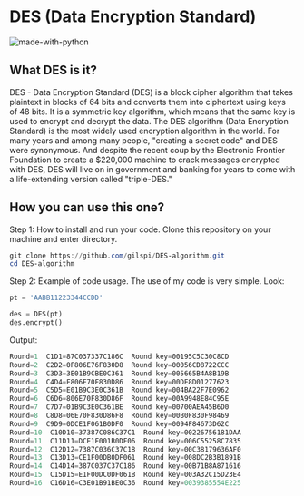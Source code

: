 # DES (Data Encryption Standard)
![made-with-python](https://img.shields.io/badge/Made%20with-Python%203-1f425f.svg)
## What DES is it?
DES - Data Encryption Standard (DES) is a block cipher algorithm that takes plaintext in blocks of 64 bits and converts them into ciphertext using keys of 48 bits.
It is a symmetric key algorithm, which means that the same key is used to encrypt and decrypt the data.
The DES algorithm (Data Encryption Standard) is the most widely used encryption algorithm in the world.
For many years and among many people, "creating a secret code" and DES were synonymous.
And despite the recent coup by the Electronic Frontier Foundation to create a $220,000 machine to crack messages encrypted with DES, DES will live on in government and banking for years to come with a life-extending version called "triple-DES."

## How you can use this one?

Step 1: How to install and run your code.
Clone this repository on your machine and enter directory. 
```powershell
git clone https://github.com/gilspi/DES-algorithm.git
cd DES-algorithm
```

Step 2: Example of code usage.
The use of my code is very simple. Look:

```python
pt = 'AABB11223344CCDD'

des = DES(pt)
des.encrypt()
```

Output:
```powershell
Round=1  C1D1=87C037337C186C  Round key=00195C5C30C8CD
Round=2  C2D2=0F806E76F830D8  Round key=00056CD8722CCC
Round=3  C3D3=3E01B9CBE0C361  Round key=005665B4A8B19B
Round=4  C4D4=F806E70F830D86  Round key=00DE8D01277623
Round=5  C5D5=E01B9C3E0C361B  Round key=004BA22F7E0962
Round=6  C6D6=806E70F830D86F  Round key=00A9948E84C95E
Round=7  C7D7=01B9C3E0C361BE  Round key=00700AEA45B6D0
Round=8  C8D8=06E70F830D86F8  Round key=00B0F830F98469
Round=9  C9D9=0DCE1F061B0DF0  Round key=0094F84673D62C
Round=10  C10D10=37387C086C37C1  Round key=00226756181DAA
Round=11  C11D11=DCE1F001B0DF06  Round key=006C55258C7835
Round=12  C12D12=7387C036C37C18  Round key=00C38179636AF0
Round=13  C13D13=CE1F00DB0DF061  Round key=008DC2B3B1891B
Round=14  C14D14=387C037C37C186  Round key=00B71B8A871616
Round=15  C15D15=E1F00DC0DF061B  Round key=003A32C15D23E4
Round=16  C16D16=C3E01B91BE0C36  Round key=0039385554E225
```



